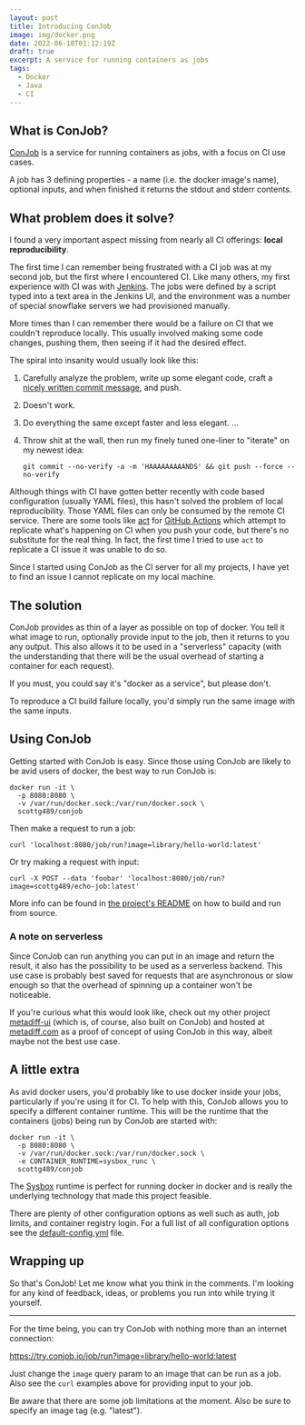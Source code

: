 ```yaml
---
layout: post
title: Introducing ConJob
image: img/docker.png
date: 2022-06-10T01:12:19Z
draft: true
excerpt: A service for running containers as jobs
tags:
  - Docker
  - Java
  - CI
---
```


## What is ConJob?

[ConJob](https://github.com/ScottG489/conjob) is a service for running containers as jobs, with a focus on CI use cases.

A job has 3 defining properties - a name (i.e. the docker image's name), optional inputs, and when finished it returns
the stdout and stderr contents.

## What problem does it solve?

I found a very important aspect missing from nearly all CI offerings: **local reproducibility**.

The first time I can remember being frustrated with a CI job was at my second job, but the first where I
encountered CI. Like many others, my first experience with CI was with [Jenkins](https://en.wikipedia.org/wiki/Jenkins_(software)).
The jobs were defined by a script typed into a text area in the Jenkins UI, and the environment was a number of special
snowflake servers we had provisioned manually.

More times than I can remember there would be a failure on CI that we couldn't reproduce locally. This usually involved
making some code changes, pushing them, then seeing if it had the desired effect.

The spiral into insanity would usually look like this:
1. Carefully analyze the problem, write up some elegant code, craft a [nicely written commit message](https://cbea.ms/git-commit/),
   and push.
2. Doesn't work.
3. Do everything the same except faster and less elegant.
...

24. Throw shit at the wall, then run my finely tuned one-liner to "iterate" on my newest idea:
    
    `git commit --no-verify -a -m 'HAAAAAAAAANDS' && git push --force --no-verify`

Although things with CI have gotten better recently with code based configuration (usually YAML files),
this hasn't solved the problem of local reproducibility. Those YAML files can only be consumed by the remote
CI service. There are some tools like [act](https://github.com/nektos/act) for [GitHub Actions](https://docs.github.com/en/actions)
which attempt to replicate what's happening on CI when you push your code, but there's no substitute for
the real thing. In fact, the first time I tried to use `act` to replicate a CI issue it was unable to do so.

Since I started using ConJob as the CI server for all my projects, I have yet to find an issue I cannot
replicate on my local machine.

## The solution
ConJob provides as thin of a layer as possible on top of docker. You tell it what image to run,
optionally provide input to the job, then it returns to you any output. This also allows it to be used in a "serverless"
capacity (with the understanding that there will be the usual overhead of starting a container for each request). 

If you must, you could say it's "docker as a service", but please don't.

To reproduce a CI build failure locally, you'd simply run the same image with the same inputs.

## Using ConJob
Getting started with ConJob is easy. Since those using ConJob are likely to be avid users of docker, the best way to
run ConJob is:
```shell
docker run -it \
  -p 8080:8080 \
  -v /var/run/docker.sock:/var/run/docker.sock \
  scottg489/conjob
```
Then make a request to run a job:
```shell
curl 'localhost:8080/job/run?image=library/hello-world:latest'
```
Or try making a request with input:
```shell
curl -X POST --data 'foobar' 'localhost:8080/job/run?image=scottg489/echo-job:latest'
```
More info can be found in [the project's README](https://github.com/ScottG489/conjob/blob/master/README.md#build-and-run-from-source)
on how to build and run from source.

### A note on serverless
Since ConJob can run anything you can put in an image and return the result, it also has the possibility to be used
as a serverless backend. This use case is probably best saved for requests that are asynchronous or slow enough so
that the overhead of spinning up a container won't be noticeable.

If you're curious what this would look like, check out my other project [metadiff-ui](https://github.com/ScottG489/metadiff-ui)
(which is, of course, also built on ConJob) and hosted at [metadiff.com](https://metadiff.com) as a proof of concept of
using ConJob in this way, albeit maybe not the best use case.

## A little extra
As avid docker users, you'd probably like to use docker inside your jobs, particularly if you're using it for CI.
To help with this, ConJob allows you to specify a different container runtime. This will be the runtime that the
containers (jobs) being run by ConJob are started with:
```shell
docker run -it \
  -p 8080:8080 \
  -v /var/run/docker.sock:/var/run/docker.sock \
  -e CONTAINER_RUNTIME=sysbox_runc \
  scottg489/conjob
```
The [Sysbox](https://github.com/nestybox/sysbox) runtime is perfect for running docker in docker and is really the
underlying technology that made this project feasible.

There are plenty of other configuration options as well such as auth, job limits, and container registry login. For a full
list of all configuration options see the [default-config.yml](https://github.com/ScottG489/conjob/blob/master/default-config.yml)
file.

## Wrapping up
So that's ConJob! Let me know what you think in the comments. I'm looking for any kind of feedback, ideas, or problems
you run into while trying it yourself.

---

For the time being, you can try ConJob with nothing more than an internet connection:

https://try.conjob.io/job/run?image=library/hello-world:latest

Just change the `image` query param to an image that can be run as a job. Also see the `curl` examples above for
providing input to your job.

Be aware that there are some job limitations at the moment. Also be sure to specify an image tag (e.g. "latest").
